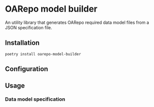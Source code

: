 # OARepo model builder

An utility library that generates OARepo required data model files from a JSON specification file.

## Installation

```shell
poetry install oarepo-model-builder
```

## Configuration


## Usage

### Data model specification
